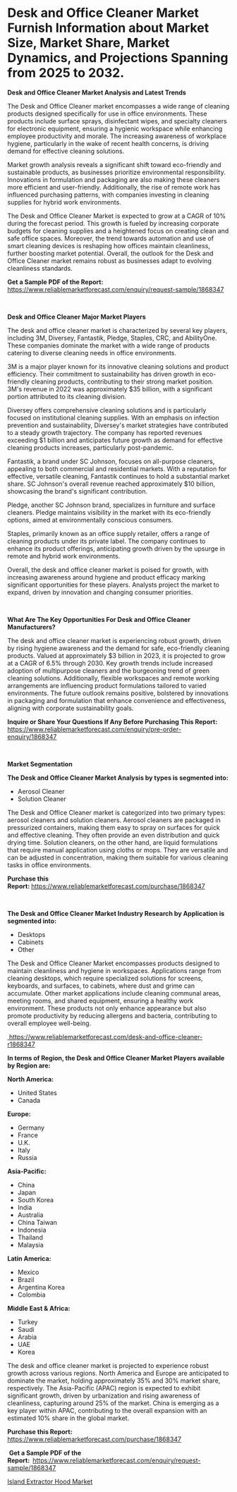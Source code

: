 <p><h1>Desk and Office Cleaner Market Furnish Information about Market Size, Market Share, Market Dynamics, and Projections Spanning from 2025 to 2032.</h1></p><p><strong>Desk and Office Cleaner Market Analysis and Latest Trends</strong></p>
<p><p>The Desk and Office Cleaner market encompasses a wide range of cleaning products designed specifically for use in office environments. These products include surface sprays, disinfectant wipes, and specialty cleaners for electronic equipment, ensuring a hygienic workspace while enhancing employee productivity and morale. The increasing awareness of workplace hygiene, particularly in the wake of recent health concerns, is driving demand for effective cleaning solutions.</p><p>Market growth analysis reveals a significant shift toward eco-friendly and sustainable products, as businesses prioritize environmental responsibility. Innovations in formulation and packaging are also making these cleaners more efficient and user-friendly. Additionally, the rise of remote work has influenced purchasing patterns, with companies investing in cleaning supplies for hybrid work environments.</p><p>The Desk and Office Cleaner Market is expected to grow at a CAGR of 10% during the forecast period. This growth is fueled by increasing corporate budgets for cleaning supplies and a heightened focus on creating clean and safe office spaces. Moreover, the trend towards automation and use of smart cleaning devices is reshaping how offices maintain cleanliness, further boosting market potential. Overall, the outlook for the Desk and Office Cleaner market remains robust as businesses adapt to evolving cleanliness standards.</p></p>
<p><strong>Get a Sample PDF of the Report:&nbsp;</strong> <a href="https://www.reliablemarketforecast.com/enquiry/request-sample/1868347?utm_campaign=3357&utm_medium=2&utm_source=Github&utm_content=ia&utm_term=04042025&utm_id=desk-and-office-cleaner">https://www.reliablemarketforecast.com/enquiry/request-sample/1868347</a></p>
<p>&nbsp;</p>
<p><strong>Desk and Office Cleaner Major Market Players</strong></p>
<p><p>The desk and office cleaner market is characterized by several key players, including 3M, Diversey, Fantastik, Pledge, Staples, CRC, and AbilityOne. These companies dominate the market with a wide range of products catering to diverse cleaning needs in office environments.</p><p>3M is a major player known for its innovative cleaning solutions and product efficiency. Their commitment to sustainability has driven growth in eco-friendly cleaning products, contributing to their strong market position. 3M's revenue in 2022 was approximately $35 billion, with a significant portion attributed to its cleaning division.</p><p>Diversey offers comprehensive cleaning solutions and is particularly focused on institutional cleaning supplies. With an emphasis on infection prevention and sustainability, Diversey's market strategies have contributed to a steady growth trajectory. The company has reported revenues exceeding $1 billion and anticipates future growth as demand for effective cleaning products increases, particularly post-pandemic.</p><p>Fantastik, a brand under SC Johnson, focuses on all-purpose cleaners, appealing to both commercial and residential markets. With a reputation for effective, versatile cleaning, Fantastik continues to hold a substantial market share. SC Johnson's overall revenue reached approximately $10 billion, showcasing the brand's significant contribution.</p><p>Pledge, another SC Johnson brand, specializes in furniture and surface cleaners. Pledge maintains visibility in the market with its eco-friendly options, aimed at environmentally conscious consumers. </p><p>Staples, primarily known as an office supply retailer, offers a range of cleaning products under its private label. The company continues to enhance its product offerings, anticipating growth driven by the upsurge in remote and hybrid work environments.</p><p>Overall, the desk and office cleaner market is poised for growth, with increasing awareness around hygiene and product efficacy marking significant opportunities for these players. Analysts project the market to expand, driven by innovation and changing consumer priorities.</p></p>
<p>&nbsp;</p>
<p><strong>What Are The Key Opportunities For Desk and Office Cleaner Manufacturers?</strong></p>
<p><p>The desk and office cleaner market is experiencing robust growth, driven by rising hygiene awareness and the demand for safe, eco-friendly cleaning products. Valued at approximately $3 billion in 2023, it is projected to grow at a CAGR of 6.5% through 2030. Key growth trends include increased adoption of multipurpose cleaners and the burgeoning trend of green cleaning solutions. Additionally, flexible workspaces and remote working arrangements are influencing product formulations tailored to varied environments. The future outlook remains positive, bolstered by innovations in packaging and formulation that enhance convenience and effectiveness, aligning with corporate sustainability goals.</p></p>
<p><strong>Inquire or Share Your Questions If Any Before Purchasing This Report:</strong> <a href="https://www.reliablemarketforecast.com/enquiry/pre-order-enquiry/1868347?utm_campaign=3357&utm_medium=2&utm_source=Github&utm_content=ia&utm_term=04042025&utm_id=desk-and-office-cleaner">https://www.reliablemarketforecast.com/enquiry/pre-order-enquiry/1868347</a></p>
<p>&nbsp;</p>
<p><strong>Market Segmentation</strong></p>
<p><strong>The Desk and Office Cleaner Market Analysis by types is segmented into:</strong></p>
<p><ul><li>Aerosol Cleaner</li><li>Solution Cleaner</li></ul></p>
<p><p>The Desk and Office Cleaner market is categorized into two primary types: aerosol cleaners and solution cleaners. Aerosol cleaners are packaged in pressurized containers, making them easy to spray on surfaces for quick and effective cleaning. They often provide an even distribution and quick drying time. Solution cleaners, on the other hand, are liquid formulations that require manual application using cloths or mops. They are versatile and can be adjusted in concentration, making them suitable for various cleaning tasks in office environments.</p></p>
<p><strong>Purchase this Report:&nbsp;</strong><a href="https://www.reliablemarketforecast.com/purchase/1868347?utm_campaign=3357&utm_medium=2&utm_source=Github&utm_content=ia&utm_term=04042025&utm_id=desk-and-office-cleaner">https://www.reliablemarketforecast.com/purchase/1868347</a></p>
<p>&nbsp;</p>
<p><strong>The Desk and Office Cleaner Market Industry Research by Application is segmented into:</strong></p>
<p><ul><li>Desktops</li><li>Cabinets</li><li>Other</li></ul></p>
<p><p>The Desk and Office Cleaner Market encompasses products designed to maintain cleanliness and hygiene in workspaces. Applications range from cleaning desktops, which require specialized solutions for screens, keyboards, and surfaces, to cabinets, where dust and grime can accumulate. Other market applications include cleaning communal areas, meeting rooms, and shared equipment, ensuring a healthy work environment. These products not only enhance appearance but also promote productivity by reducing allergens and bacteria, contributing to overall employee well-being.</p></p>
<p><a href="https://www.reliablemarketforecast.com/desk-and-office-cleaner-r1868347?utm_campaign=3357&utm_medium=2&utm_source=Github&utm_content=ia&utm_term=04042025&utm_id=desk-and-office-cleaner">&nbsp;https://www.reliablemarketforecast.com/desk-and-office-cleaner-r1868347</a></p>
<p><strong>In terms of Region, the Desk and Office Cleaner Market Players available by Region are:</strong></p>
<p>
    <p> <strong> North America: </strong>
        <ul>
            <li>United States</li>
            <li>Canada</li>
        </ul>
        </p> 
    <p> <strong> Europe: </strong>
        <ul>
            <li>Germany</li>
            <li>France</li>
            <li>U.K.</li>
            <li>Italy</li>
            <li>Russia</li>
        </ul>
        </p> 
    <p> <strong> Asia-Pacific: </strong>
        <ul>
            <li>China</li>
            <li>Japan</li>
            <li>South Korea</li>
            <li>India</li>
            <li>Australia</li>
            <li>China Taiwan</li>
            <li>Indonesia</li>
            <li>Thailand</li>
            <li>Malaysia</li>
        </ul>
        </p> 
    <p> <strong> Latin America: </strong>
        <ul>
            <li>Mexico</li>
            <li>Brazil</li>
            <li>Argentina Korea</li>
            <li>Colombia</li>
        </ul>
        </p> 
    <p> <strong> Middle East & Africa: </strong>
        <ul>
            <li>Turkey</li>
            <li>Saudi</li>
            <li>Arabia</li>
            <li>UAE</li>
            <li>Korea</li>
        </ul>
    </p>
    </p>
<p><p>The desk and office cleaner market is projected to experience robust growth across various regions. North America and Europe are anticipated to dominate the market, holding approximately 35% and 30% market share, respectively. The Asia-Pacific (APAC) region is expected to exhibit significant growth, driven by urbanization and rising awareness of cleanliness, capturing around 25% of the market. China is emerging as a key player within APAC, contributing to the overall expansion with an estimated 10% share in the global market.</p></p>
<p><strong>Purchase this Report: </strong><a href="https://www.reliablemarketforecast.com/purchase/1868347?utm_campaign=3357&utm_medium=2&utm_source=Github&utm_content=ia&utm_term=04042025&utm_id=desk-and-office-cleaner">https://www.reliablemarketforecast.com/purchase/1868347</a></p>
<p>&nbsp;<strong>Get a Sample PDF of the Report:&nbsp;&nbsp;</strong><a href="https://www.reliablemarketforecast.com/enquiry/request-sample/1868347?utm_campaign=3357&utm_medium=2&utm_source=Github&utm_content=ia&utm_term=04042025&utm_id=desk-and-office-cleaner">https://www.reliablemarketforecast.com/enquiry/request-sample/1868347</a></p>
<p><strong></strong></p>
<p><p><a href="https://github.com/kalsirollija/Market-Research-Report-List-1/blob/main/island-extractor-hood-market.md?utm_campaign=3357&utm_medium=2&utm_source=Github&utm_content=ia&utm_term=04042025&utm_id=desk-and-office-cleaner">Island Extractor Hood Market</a></p></p>